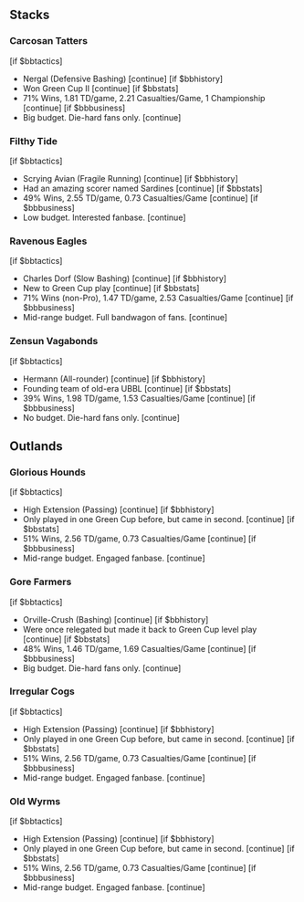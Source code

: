 ## Stacks

### Carcosan Tatters

[if $bbtactics]
- Nergal (Defensive Bashing)
[continue]
[if $bbhistory]
- Won Green Cup II
[continue]
[if $bbstats]
- 71% Wins, 1.81 TD/game, 2.21 Casualties/Game, 1 Championship
[continue]
[if $bbbusiness]
- Big budget. Die-hard fans only.
[continue]

### Filthy Tide

[if $bbtactics]
- Scrying Avian (Fragile Running)
[continue]
[if $bbhistory]
 - Had an amazing scorer named Sardines
[continue]
[if $bbstats]
- 49% Wins, 2.55 TD/game, 0.73 Casualties/Game
[continue]
[if $bbbusiness]
- Low budget. Interested fanbase.
[continue]

### Ravenous Eagles

[if $bbtactics]
- Charles Dorf (Slow Bashing)
[continue]
[if $bbhistory]
 - New to Green Cup play
[continue]
[if $bbstats]
- 71% Wins (non-Pro), 1.47 TD/game, 2.53 Casualties/Game
[continue]
[if $bbbusiness]
- Mid-range budget. Full bandwagon of fans.
[continue]

### Zensun Vagabonds

[if $bbtactics]
- Hermann (All-rounder)
[continue]
[if $bbhistory]
 - Founding team of old-era UBBL
[continue]
[if $bbstats]
- 39% Wins, 1.98 TD/game, 1.53 Casualties/Game
[continue]
[if $bbbusiness]
- No budget. Die-hard fans only.
[continue]

## Outlands

### Glorious Hounds

[if $bbtactics]
- High Extension (Passing)
[continue]
[if $bbhistory]
- Only played in one Green Cup before, but came in second.
[continue]
[if $bbstats]
- 51% Wins, 2.56 TD/game, 0.73 Casualties/Game
[continue]
[if $bbbusiness]
- Mid-range budget. Engaged fanbase.
[continue]

### Gore Farmers

[if $bbtactics]
- Orville-Crush (Bashing)
[continue]
[if $bbhistory]
- Were once relegated but made it back to Green Cup level play
[continue]
[if $bbstats]
- 48% Wins, 1.46 TD/game, 1.69 Casualties/Game
[continue]
[if $bbbusiness]
- Big budget. Die-hard fans only.
[continue]

### Irregular Cogs

[if $bbtactics]
- High Extension (Passing)
[continue]
[if $bbhistory]
- Only played in one Green Cup before, but came in second.
[continue]
[if $bbstats]
- 51% Wins, 2.56 TD/game, 0.73 Casualties/Game
[continue]
[if $bbbusiness]
- Mid-range budget. Engaged fanbase.
[continue]

### Old Wyrms

[if $bbtactics]
- High Extension (Passing)
[continue]
[if $bbhistory]
- Only played in one Green Cup before, but came in second.
[continue]
[if $bbstats]
- 51% Wins, 2.56 TD/game, 0.73 Casualties/Game
[continue]
[if $bbbusiness]
- Mid-range budget. Engaged fanbase.
[continue]